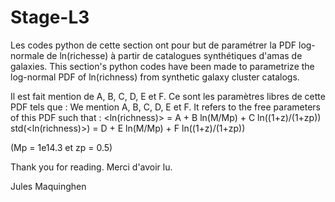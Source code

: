 # Stage-L3

Les codes python de cette section ont pour but de paramétrer la PDF log-normale de ln(richesse) à partir de catalogues synthétiques d'amas de galaxies.
This section's python codes have been made to parametrize the log-normal PDF of ln(richness) from synthetic galaxy cluster catalogs.

Il est fait mention de A, B, C, D, E et F. Ce sont les paramètres libres de cette PDF tels que :
We mention A, B, C, D, E et F. It refers to the free parameters of this PDF such that :
  <ln(richness)> = A + B ln(M/Mp) + C ln((1+z)/(1+zp))
  std(<ln(richness)>) = D + E ln(M/Mp) + F ln((1+z)/(1+zp))

(Mp = 1e14.3 et zp = 0.5)

Thank you for reading.
Merci d'avoir lu.

Jules Maquinghen
